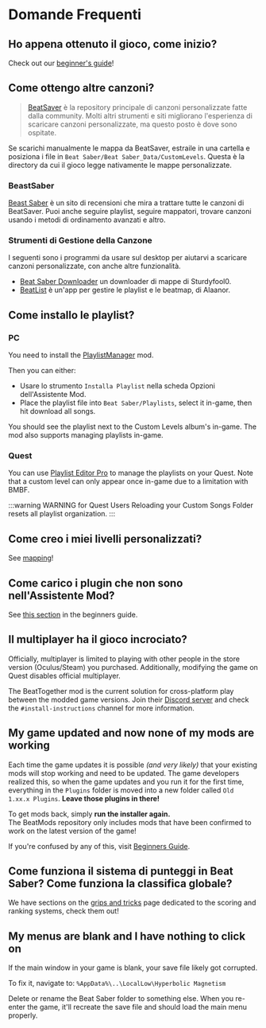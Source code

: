 # Domande Frequenti

## Ho appena ottenuto il gioco, come inizio?
Check out our [beginner's guide](/beginners-guide.md)!

## Come ottengo altre canzoni?
> [BeatSaver](https://beatsaver.com) è la repository principale di canzoni personalizzate fatte dalla community. Molti altri strumenti e siti migliorano l'esperienza di scaricare canzoni personalizzate, ma questo posto è dove sono ospitate.

Se scarichi manualmente le mappa da BeatSaver, estraile in una cartella e posiziona i file in `Beat Saber/Beat Saber_Data/CustomLevels`. Questa è la directory da cui il gioco legge nativamente le mappe personalizzate.

### BeastSaber
[Beast Saber](https://www.bsaber.com) è un sito di recensioni che mira a trattare tutte le canzoni di BeatSaver. Puoi anche seguire playlist, seguire mappatori, trovare canzoni usando i metodi di ordinamento avanzati e altro.

### Strumenti di Gestione della Canzone
I seguenti sono i programmi da usare sul desktop per aiutarvi a scaricare canzoni personalizzate, con anche altre funzionalità.

* [Beat Saber Downloader](https://drive.google.com/file/d/1QWedF77hWYbqcigIWa2UcpXlhqGTjwR1/view) un downloader di mappe di Sturdyfool0.
* [BeatList](https://github.com/Alaanor/beatlist) è un'app per gestire le playlist e le beatmap, di Alaanor.

## Come installo le playlist?

### PC
You need to install the [PlaylistManager](https://github.com/rithik-b/PlaylistManager/releases/latest) mod.

Then you can either:

* Usare lo strumento `Installa Playlist` nella scheda Opzioni dell'Assistente Mod.
* Place the playlist file into `Beat Saber/Playlists`, select it in-game, then hit download all songs.

You should see the playlist next to the Custom Levels album's in-game. The mod also supports managing playlists in-game.

### Quest
You can use [Playlist Editor Pro](https://beatsaberquest.com/bmbf/my-tools/playlist-editor-pro/) to manage the playlists on your Quest. Note that a custom level can only appear once in-game due to a limitation with BMBF.

:::warning WARNING for Quest Users Reloading your Custom Songs Folder resets all playlist organization. :::

## Come creo i miei livelli personalizzati?
See [mapping](/mapping/)!

## Come carico i plugin che non sono nell'Assistente Mod?
See [this section](/pc-modding.md#manual-installation) in the beginners guide.

## Il multiplayer ha il gioco incrociato?
Officially, multiplayer is limited to playing with other people in the store version (Oculus/Steam) you purchased. Additionally, modifying the game on Quest disables official multiplayer.

The BeatTogether mod is the current solution for cross-platform play between the modded game versions. Join their [Discord server](https://discord.com/invite/gezGrFG4tz) and check the `#install-instructions` channel for more information.

## My game updated and now none of my mods are working
Each time the game updates it is possible *(and very likely)* that your existing mods will stop working and need to be updated. The game developers realized this, so when the game updates and you run it for the first time, everything in the `Plugins` folder is moved into a new folder called `Old 1.xx.x Plugins`. **Leave those plugins in there!**

To get mods back, simply **run the installer again.**  
The BeatMods repository only includes mods that have been confirmed to work on the latest version of the game!

If you're confused by any of this, visit [Beginners Guide](/beginners-guide.md).

## Come funziona il sistema di punteggi in Beat Saber? Come funziona la classifica globale?
We have sections on the [grips and tricks](/grips-and-tricks.md) page dedicated to the scoring and ranking systems, check them out!

## My menus are blank and I have nothing to click on
If the main window in your game is blank, your save file likely got corrupted.

To fix it, navigate to: `%AppData%\..\LocalLow\Hyperbolic Magnetism`

Delete or rename the Beat Saber folder to something else. When you re-enter the game, it'll recreate the save file and should load the main menu properly.
